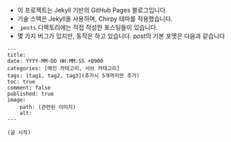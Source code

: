 - 이 프로젝트는 Jekyll 기반의 GitHub Pages 블로그입니다.
- 기술 스택은 Jekyll을 사용하며, Chirpy 테마를 적용했습니다.
- `_posts` 디렉토리에는 직접 작성한 포스팅들이 있습니다.
- 몇 가지 버그가 있지만, 동작은 하고 있습니다.
post의 기본 포멧은 다음과 같습니다

```
---
title: 
date: YYYY-MM-DD HH:MM:SS +0900
categories: [메인 카테고리, 서브 카테고리]  
tags: [tag1, tag2, tag3](추가시 5개까지만 추가)     
toc: true
comment: false
published: true
image:
    path: (관련된 이미지)
    alt: 
---

(글 시작)

```